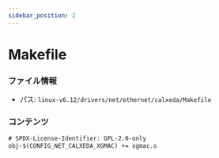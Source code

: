```yaml
---
sidebar_position: 2
---
```

# Makefile

### ファイル情報

- パス: `linux-v6.12/drivers/net/ethernet/calxeda/Makefile`

### コンテンツ

```txt
# SPDX-License-Identifier: GPL-2.0-only
obj-$(CONFIG_NET_CALXEDA_XGMAC) += xgmac.o

```
